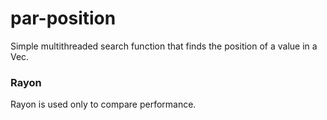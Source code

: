 # par-position

Simple multithreaded search function that finds the position of a value in a Vec.

### Rayon

Rayon is used only to compare performance.
